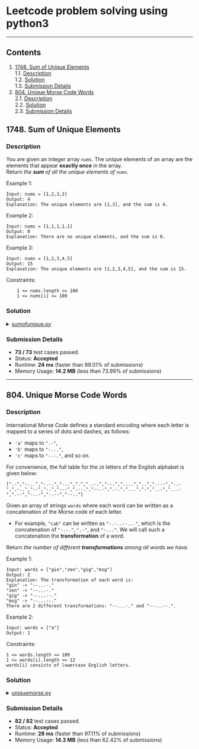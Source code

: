 # Leetcode problem solving using python3
---
## Contents

1. [1748. Sum of Unique Elements](#sum-of-unique-elements) \
	1.1. [Description](#soue-description) \
	1.2. [Solution](#soue-solution) \
	1.3. [Submission Details](#soue-subdetails)
2. [804. Unique Morse Code Words](#unique-morse) \
	2.1. [Description](#um-description) \
	2.2. [Solution](#um-solution) \
	2.3. [Submission Details](#um-subdetails)

<h2 id="sum-of-unique-elements" >1748. Sum of Unique Elements</h2>
<h3 id="soue-description" >Description</h3>

You are given an integer array `nums`. The unique elements of an array are the elements that appear **exactly once** in the array. \
Return *the ***sum*** of all the unique elements of* `nums`.

Example 1:

```
Input: nums = [1,2,3,2]
Output: 4
Explanation: The unique elements are [1,3], and the sum is 4.
```

Example 2:

```
Input: nums = [1,1,1,1,1]
Output: 0
Explanation: There are no unique elements, and the sum is 0.
```

Example 3:

```
Input: nums = [1,2,3,4,5]
Output: 15
Explanation: The unique elements are [1,2,3,4,5], and the sum is 15.
```

Constraints:

```
	1 <= nums.length <= 100
	1 <= nums[i] <= 100
```

<h3 id="soue-solution" >Solution</h3>

<details>
<summary><a href="sumofunique.py">sumofunique.py</a></summary>

```
class Solution:
	def sumOfUnique(self, nums: List[int]) -> int:
		d = {x:nums.count(x) for x in nums}
		return(sum([i for i in d if d[i] == 1]))
```

</details>

<h3 id="soue-subdetails" >Submission Details</h3>

- **73 / 73** test cases passed.
- Status: **Accepted**
- Runtime: **24 ms** (faster than 99.01% of submissions)
- Memory Usage: **14.2 MB** (less than 73.99% of submissions)

---

<h2 id="unique-morse" >804. Unique Morse Code Words</h2>
<h3 id="um-description" >Description</h3>

International Morse Code defines a standard encoding where each letter is mapped to a series of dots and dashes, as follows:
- `'a'` maps to `".-"`,
- `'b'` maps to `"-..."`,
- `'c'` maps to `"-.-."`, and so on.

For convenience, the full table for the `26` letters of the English alphabet is given below:
```
[".-","-...","-.-.","-..",".","..-.","--.","....","..",".---","-.-",".-..","--","-.","---",".--.","--.-",".-.","...","-","..-","...-",".--","-..-","-.--","--.."]
```
Given an array of strings `words` where each word can be written as a concatenation of the Morse code of each letter.

- For example, `"cab"` can be written as `"-.-..--..."`, which is the concatenation of `"-.-."`, `".-"`, and `"-..."`. We will call such a concatenation the <strong>transformation</strong> of a word.

Return *the number of different ***transformations*** among all words we have.*

Example 1:

```
Input: words = ["gin","zen","gig","msg"]
Output: 2
Explanation: The transformation of each word is:
"gin" -> "--...-."
"zen" -> "--...-."
"gig" -> "--...--."
"msg" -> "--...--."
There are 2 different transformations: "--...-." and "--...--.".
```

Example 2:

```
Input: words = ["a"]
Output: 1
```

Constraints:

```
1 <= words.length <= 100
1 <= words[i].length <= 12
words[i] consists of lowercase English letters.
```

<h3 id="um-solution" >Solution</h3>

<details>
<summary><a href="./uniquemorse.py">uniquemorse.py</a></summary>

```
class Solution:
	def morsify(self, s: str):
		__eng_to_morse = {
						'a' : '.-', 'b' : '-...', 'c' : '-.-.',
						'd' : '-..', 'e' : '.', 'f' : '..-.',
						'g' : '--.', 'h' : '....', 'i' : '..',
						'j' : '.---', 'k' : '-.-', 'l' : '.-..',
						'm' : '--', 'n' : '-.', 'o' : '---',
						'p' : '.--.', 'q' : '--.-', 'r' : '.-.',
						's' : '...', 't' : '-', 'u' : '..-',
						'v' : '...-', 'w' : '.--', 'x' : '-..-',
						'y' : '-.--', 'z' : '--..'
						}
		out = ""
		for i in s:
			out += __eng_to_morse.get(i)
		return out

	def uniqueMorseRepresentations(self, words: List[str]) -> int:
		return len(set([self.morsify(s) for s in words]))
```

</details>

<h3 id="um-subdetails" >Submission Details</h3>

- **82 / 82** test cases passed.
- Status: **Accepted**
- Runtime: **28 ms** (faster than 97.11% of submissions)
- Memory Usage: **14.3 MB** (less than 62.42% of submissions)
